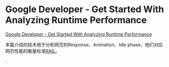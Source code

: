 # Google Developer - Get Started With Analyzing Runtime Performance

[Google Developer - Get Started With Analyzing Runtime Performance](https://developers.google.com/web/tools/chrome-devtools/evaluate-performance/)

本篇介绍的技术用于分析网页的Response、Animation、Idle phase，他们对应网页性能的衡量标准[RAIL](https://developers.google.com/web/fundamentals/performance/rail)。

·